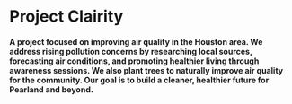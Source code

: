 # Project Clairity

#### A project focused on improving air quality in the Houston area. We address rising pollution concerns by researching local sources, forecasting air conditions, and promoting healthier living through awareness sessions. We also plant trees to naturally improve air quality for the community. Our goal is to build a cleaner, healthier future for Pearland and beyond.
